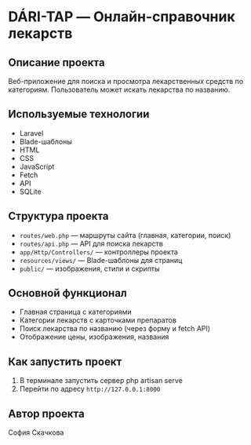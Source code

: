 # DÁRI-TAP — Онлайн-справочник лекарств

## Описание проекта
Веб-приложение для поиска и просмотра лекарственных средств по категориям. Пользователь может искать лекарства по названию.

## Используемые технологии
- Laravel
- Blade-шаблоны
- HTML
- CSS
- JavaScript
- Fetch
- API
- SQLite

## Структура проекта
- `routes/web.php` — маршруты сайта (главная, категории, поиск)
- `routes/api.php` — API для поиска лекарств
- `app/Http/Controllers/` — контроллеры проекта
- `resources/views/` — Blade-шаблоны для страниц
- `public/` — изображения, стили и скрипты

## Основной функционал
- Главная страница с категориями
- Категории лекарств с карточками препаратов
- Поиск лекарства по названию (через форму и fetch API)
- Отображение цены, изображения, названия

## Как запустить проект
1. В терминале запустить сервер php artisan serve
2. Перейти по адресу `http://127.0.0.1:8000`

## Автор проекта
София Скачкова 
